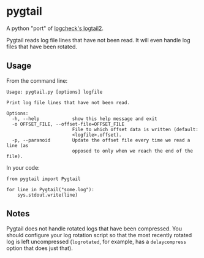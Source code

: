 pygtail
=======

A python "port" of [logcheck's logtail2](http://logcheck.org).

Pygtail reads log file lines that have not been read. It will even handle log files that have been rotated.

Usage
-----

From the command line:

    Usage: pygtail.py [options] logfile

    Print log file lines that have not been read.

    Options:
      -h, --help            show this help message and exit
      -o OFFSET_FILE, --offset-file=OFFSET_FILE
                            File to which offset data is written (default:
                            <logfile>.offset).
      -p, --paranoid        Update the offset file every time we read a line (as
                            opposed to only when we reach the end of the file).

In your code:

    from pygtail import Pygtail

    for line in Pygtail("some.log"):
        sys.stdout.write(line)
    
Notes
-----

Pygtail does not handle rotated logs that have been compressed. You should configure your log rotation script so that the most recently rotated log is left uncompressed (`logrotated`, for example, has a `delaycompress` option that does just that).
